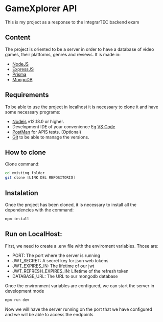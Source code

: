 # GameXplorer API

This is my project as a response to the IntegrarTEC backend exam

## Content

The project is oriented to be a server in order to have a database of video games, their platforms, genres and reviews. It is made in:

- [NodeJS](https://nodejs.org/es/)
- [ExpressJS](https://expressjs.com/es/)
- [Prisma](https://prisma.io)
- [MongoDB](https://www.mongodb.com/)

## Requirements

To be able to use the project in localhost it is necessary to clone it and have some necessary programs:

- [Nodejs](https://nodejs.org/es/download/) v12.18.0 or higher.
- Development IDE of your convenience Eg [VS Code](https://code.visualstudio.com/download)
- [PostMan](https://www.postman.com/downloads/) for APIS tests. (Optional)
- [Git](https://git-scm.com/downloads) to be able to manage the versions.

## How to clone

Clone command:

```bash
cd existing_folder
git clone [LINK DEL REPOSITORIO]

```

## Instalation

Once the project has been cloned, it is necessary to install all the dependencies with the command:

```bash
npm install
```

## Run on LocalHost:

First, we need to create a .env file with the enviroment variables. Those are:

- PORT: The port where the server is running
- JWT_SECRET: A secret key for json web tokens
- JWT_EXPIRES_IN: The lifetime of our jwt
- JWT_REFRESH_EXPIRES_IN: Lifetime of the refresh token
- DATABASE_URL: The URL to our mongodb database

Once the environment variables are configured, we can start the server in development mode

```bash
npm run dev
```

Now we will have the server running on the port that we have configured and we will be able to access the endpoints
